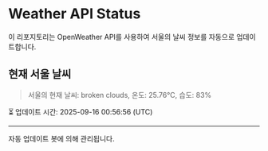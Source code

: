 
# Weather API Status

이 리포지토리는 OpenWeather API를 사용하여 서울의 날씨 정보를 자동으로 업데이트합니다.

## 현재 서울 날씨
> 서울의 현재 날씨: broken clouds, 온도: 25.76°C, 습도: 83%

⏳ 업데이트 시간: 2025-09-16 00:56:56 (UTC)

---
자동 업데이트 봇에 의해 관리됩니다.
